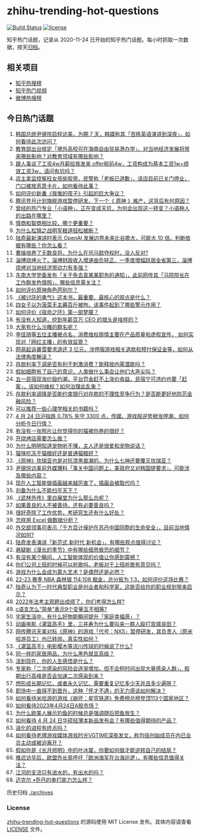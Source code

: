 # zhihu-trending-hot-questions

[![Build Status](https://github.com/justjavac/zhihu-trending-hot-questions/workflows/ci/badge.svg?branch=master)](https://github.com/justjavac/zhihu-trending-hot-questions/actions)
[![license](https://img.shields.io/github/license/justjavac/zhihu-trending-hot-questions)](https://github.com/justjavac/zhihu-trending-hot-questions/blob/master/LICENSE)

知乎热门话题，记录从 2020-11-24
日开始的知乎热门话题。每小时抓取一次数据，按天[归档](./archives)。

## 相关项目

- [知乎热搜榜](https://github.com/justjavac/zhihu-trending-top-search)
- [知乎热门视频](https://github.com/justjavac/zhihu-trending-hot-video)
- [微博热搜榜](https://github.com/justjavac/weibo-trending-hot-search)

## 今日热门话题

<!-- BEGIN -->
<!-- 最后更新时间 Tue Apr 25 2023 07:15:14 GMT+0800 (China Standard Time) -->

1. [韩国总统尹锡悦启程访美，为期 7 天，韩媒称其「苦练英语演讲到深夜」，如何看待此次访问？](https://www.zhihu.com/question/597450441)
1. [教育部出台规定「境外高校可在海南自由贸易港办学」，对当地经济发展将带来哪些影响？对教育领域有哪些影响？](https://www.zhihu.com/question/597478488)
1. [跟人事谈了工资4w月薪给我发来 offer税前4w，工资构成为基本工资1w+绩效工资3w，请问有坑吗？](https://www.zhihu.com/question/597192299)
1. [店主拿监控冤枉女孩偷胶带，民警称「老板已道歉」，该店目前已关门停业，门口被放恶意卡片，如何看待此事？](https://www.zhihu.com/question/597247083)
1. [如何评价新番《我推的孩子》引起的巨大争议？](https://www.zhihu.com/question/595837646)
1. [腾讯登月计划旗舰游戏暂停研发，下一个《 原神 》难产，这背后有何原因？](https://www.zhihu.com/question/597442132)
1. [曾经的热门专业「小语种」，正在变成天坑，为何会出现这一转变？小语种人的出路在哪里？](https://www.zhihu.com/question/597419112)
1. [情商和智商相比较，哪个更重要？](https://www.zhihu.com/question/597148264)
1. [为什么松锦之战明军粮道轻松被断？](https://www.zhihu.com/question/595927906)
1. [陆奇最新演讲时表示 OpenAI 发展边界未来比谷歌大，可能大 10 倍，判断依据有哪些？你怎么看？](https://www.zhihu.com/question/597428103)
1. [曹操培养了无数良将，为什么在司马懿夺权时，没人反对?](https://www.zhihu.com/question/597213215)
1. [淄博烧烤火了，淄博财政收入增速由负转正、一季度增幅跃居全省第三，淄博烧烤对当地经济带动力有多强？](https://www.zhihu.com/question/596730648)
1. [东南大学党委发布「关于免去袁某某职务的通知」，此前网传其「马院院长在工作群发色情照」，哪些信息需关注？](https://www.zhihu.com/question/597485495)
1. [如何评价原神角色芭别尔？](https://www.zhihu.com/question/579341337)
1. [《被讨厌的勇气》这本书，最重要、最核心的观点是什么？](https://www.zhihu.com/question/573595402)
1. [四女子以为菠菜无主薅百斤被拘，该事件起到了哪些警示作用？](https://www.zhihu.com/question/597225887)
1. [如何评价《宿命之环》第一部梦魇？](https://www.zhihu.com/question/597451479)
1. [有没有人知道，挖到年薪百万 CEO 的猎头是啥样的？](https://www.zhihu.com/question/595123828)
1. [大家有什么沙雕的群名呢？](https://www.zhihu.com/question/391360898)
1. [李佳琦等五位主播被点名，消费维权舆情主要在产品质量和虚假宣传， 如何实现对「网红主播」的有效监管？](https://www.zhihu.com/question/597445894)
1. [网易起诉暴雪要求退还 3 亿元，涉停服游戏相关退款和预付保证金等，如何从法律角度解读？](https://www.zhihu.com/question/597460920)
1. [存款利率下调是否有利于刺激消费？能释放内需潜能吗？](https://www.zhihu.com/question/597096895)
1. [假如细胞有了自己的意识，人类做什么事会让他们大声尖叫？](https://www.zhihu.com/question/597270717)
1. [五一民宿现涨价毁约潮，平台罚金赶不上涨价收益，民宿宁可违约也要「赶客」，该如何维权？如何治理此乱象？](https://www.zhihu.com/question/597430133)
1. [存款利率调降是否能约束银行对存款的不理性竞争行为？是否能更好地防范金融风险？](https://www.zhihu.com/question/597096860)
1. [可以推荐一些心理学相关的书籍吗？](https://www.zhihu.com/question/591612553)
1. [4 月 24 日沪指跌 0.78% 失守 3300 点，传媒、游戏股逆势掀涨停潮，如何分析今日行情？](https://www.zhihu.com/question/597444710)
1. [有没有一张照片让你觉得你的猫被你养的很好？](https://www.zhihu.com/question/596919746)
1. [开烧烤店需要怎么做？](https://www.zhihu.com/question/331441133)
1. [为什么明明知道宠物听不懂，主人还是很爱和宠物说话？](https://www.zhihu.com/question/596852769)
1. [猫咪吃冻干猫粮好还是普通猫粮好？](https://www.zhihu.com/question/485833243)
1. [《原神》坎瑞亚也是对抗漆黑兽潮的，为什么七神还要覆灭坎瑞亚？](https://www.zhihu.com/question/596689126)
1. [尹锡悦访美前外媒爆料「事关中国问题上，美政府又对韩国提要求」，可能涉及哪些内容？](https://www.zhihu.com/question/597444092)
1. [现在人工智能做插画越来越厉害了，插画会被取代吗？](https://www.zhihu.com/question/597389916)
1. [刘备为什么不能扫平天下？](https://www.zhihu.com/question/596431223)
1. [《武林外传》里白展堂为什么那么怂呢？](https://www.zhihu.com/question/529895441)
1. [如果善良的人不被善待，还有必要善良吗？](https://www.zhihu.com/question/594217538)
1. [很好奇除了工作优势，考研究生还有什么好处？](https://www.zhihu.com/question/507702195)
1. [怎样用 Excel 做数据分析？](https://www.zhihu.com/question/19754722)
1. [外交部领事司表示「千方百计保护在苏丹中国同胞的生命安全」，目前当地情况如何?](https://www.zhihu.com/question/597243299)
1. [陆奇发表演讲「新范式 新时代 新机会」，有哪些观点值得讨论？](https://www.zhihu.com/question/597435854)
1. [悬疑剧《漫长的季节》中有哪些细思极恐的细节？](https://www.zhihu.com/question/595625315)
1. [有没有某个瞬间，人工智能体现的价值让你感到震撼？](https://www.zhihu.com/question/597455881)
1. [你们公司上班的时候可以听歌吗，老板对于上班听歌有意见吗？](https://www.zhihu.com/question/596351181)
1. [游戏为什么会成为第九艺术？是偶然还是必然？](https://www.zhihu.com/question/596748524)
1. [22-23 赛季 NBA 森林狼 114:108 掘金，总分扳为 1:3，如何评价这场比赛？](https://www.zhihu.com/question/597419454)
1. [陆奇认为下一时代典型职业是创业者和科学家，这能否给你的职业规划带来启示？](https://www.zhihu.com/question/597432725)
1. [2022年法考主观题出成绩了，你们考得怎么样?](https://www.zhihu.com/question/597473017)
1. [c语言怎么“简单”表示9个变量互不相等?](https://www.zhihu.com/question/597274781)
1. [宅家生活中，有什么好物能瞬间提升「家庭幸福感」？](https://www.zhihu.com/question/595317516)
1. [动画电影《灌篮高手》里，三井寿为什么要叫来一群人殴打宫城良田？](https://www.zhihu.com/question/596583690)
1. [网传腾讯天美对标《原神》的游戏「代号：NXS」暂停研发，其负责人（原米哈游员工）也已转岗，真实性如何？](https://www.zhihu.com/question/597428477)
1. [《灌篮高手》电影樱木等流川传球的时候说了什么?](https://www.zhihu.com/question/597113409)
1. [同一样的家居用品，为什么黑色就显高级？](https://www.zhihu.com/question/593508293)
1. [活到现在，你的人生感悟是什么？](https://www.zhihu.com/question/595517456)
1. [专家称「二次感染的风险会逐渐增加，但不会短时间出现大量感染人群」，假期出行高峰是否会加速二次感染到来？](https://www.zhihu.com/question/597423377)
1. [想形成长期记忆，或者永久记忆，需要重复记忆多少天并且多少遍呀？](https://www.zhihu.com/question/591348973)
1. [职场中一直得不到晋升，这种「怀才不遇」的无力感该如何解决？](https://www.zhihu.com/question/597263261)
1. [如何看待米哈游的游戏《崩坏：星穹铁道》免费榜总榜登顶113个国家地区？](https://www.zhihu.com/question/597348870)
1. [如何看待2023年4月24日A股市场？](https://www.zhihu.com/question/597330414)
1. [为什么欧美人展示钓鱼的时候总是强调随后把鱼放生？](https://www.zhihu.com/question/30228855)
1. [如何看待 4 月 24 日华硕轻薄本新品发布会？有哪些值得期待的产品？](https://www.zhihu.com/question/597551538)
1. [进化的进程有终点吗？](https://www.zhihu.com/question/541641863)
1. [如何看待老牌游戏媒体游戏时光VGTIME深夜发文，称包括创始成员在内已全员主动或被迫离开？](https://www.zhihu.com/question/597442463)
1. [假如你是《长月烬明》中的叶冰裳，你要如何做才能逆转自己的结局？](https://www.zhihu.com/question/595537996)
1. [推迟访华后，欧盟外长竟呼吁「欧洲海军在台海巡逻」，有哪些信息值得关注？](https://www.zhihu.com/question/597425502)
1. [江河的支流只有进水的，有出水的吗？](https://www.zhihu.com/question/596949549)
1. [迈克尔 •乔丹的单打能力怎么样？](https://www.zhihu.com/question/585821104)

<!-- END -->

历史归档 [./archives](./archives)

### License

[zhihu-trending-hot-questions](https://github.com/justjavac/zhihu-trending-hot-questions)
的源码使用 MIT License 发布。具体内容请查看 [LICENSE](./LICENSE) 文件。
